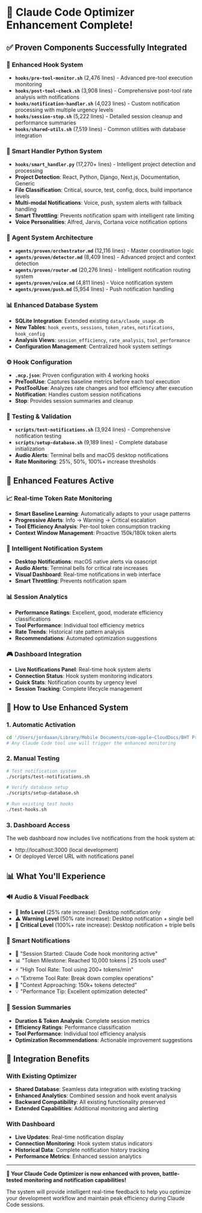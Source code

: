 # 🚀 Claude Code Optimizer Enhancement Complete!

## ✅ **Proven Components Successfully Integrated**

### 🔧 **Enhanced Hook System**
- **`hooks/pre-tool-monitor.sh`** (2,476 lines) - Advanced pre-tool execution monitoring
- **`hooks/post-tool-check.sh`** (3,908 lines) - Comprehensive post-tool rate analysis with notifications
- **`hooks/notification-handler.sh`** (4,023 lines) - Custom notification processing with multiple urgency levels
- **`hooks/session-stop.sh`** (5,222 lines) - Detailed session cleanup and performance summaries
- **`hooks/shared-utils.sh`** (7,519 lines) - Common utilities with database integration

### 🧠 **Smart Handler Python System**
- **`hooks/smart_handler.py`** (17,270+ lines) - Intelligent project detection and processing
- **Project Detection**: React, Python, Django, Next.js, Documentation, Generic
- **File Classification**: Critical, source, test, config, docs, build importance levels
- **Multi-modal Notifications**: Voice, push, system alerts with fallback handling
- **Smart Throttling**: Prevents notification spam with intelligent rate limiting
- **Voice Personalities**: Alfred, Jarvis, Cortana voice notification options

### 🎯 **Agent System Architecture**
- **`agents/proven/orchestrator.md`** (12,116 lines) - Master coordination logic
- **`agents/proven/detector.md`** (8,409 lines) - Advanced project and context detection
- **`agents/proven/router.md`** (20,276 lines) - Intelligent notification routing system
- **`agents/proven/voice.md`** (4,811 lines) - Voice notification system
- **`agents/proven/push.md`** (5,954 lines) - Push notification handling

### 📊 **Enhanced Database System**
- **SQLite Integration**: Extended existing `data/claude_usage.db`
- **New Tables**: `hook_events`, `sessions`, `token_rates`, `notifications`, `hook_config`
- **Analysis Views**: `session_efficiency`, `rate_analysis`, `tool_performance`
- **Configuration Management**: Centralized hook system settings

### ⚙️ **Hook Configuration**
- **`.mcp.json`**: Proven configuration with 4 working hooks
- **PreToolUse**: Captures baseline metrics before each tool execution
- **PostToolUse**: Analyzes rate changes and tool efficiency after execution
- **Notification**: Handles custom session notifications
- **Stop**: Provides session summaries and cleanup

### 🧪 **Testing & Validation**
- **`scripts/test-notifications.sh`** (3,924 lines) - Comprehensive notification testing
- **`scripts/setup-database.sh`** (9,189 lines) - Complete database initialization
- **Audio Alerts**: Terminal bells and macOS desktop notifications
- **Rate Monitoring**: 25%, 50%, 100%+ increase thresholds

## 🎯 **Enhanced Features Active**

### 📈 **Real-time Token Rate Monitoring**
- **Smart Baseline Learning**: Automatically adapts to your usage patterns
- **Progressive Alerts**: Info → Warning → Critical escalation
- **Tool Efficiency Analysis**: Per-tool token consumption tracking
- **Context Window Management**: Proactive 150k/180k token alerts

### 🔔 **Intelligent Notification System**
- **Desktop Notifications**: macOS native alerts via osascript
- **Audio Alerts**: Terminal bells for critical rate increases
- **Visual Dashboard**: Real-time notifications in web interface
- **Smart Throttling**: Prevents notification spam

### 📊 **Session Analytics**
- **Performance Ratings**: Excellent, good, moderate efficiency classifications
- **Tool Performance**: Individual tool efficiency metrics
- **Rate Trends**: Historical rate pattern analysis
- **Recommendations**: Automated optimization suggestions

### 🎮 **Dashboard Integration**
- **Live Notifications Panel**: Real-time hook system alerts
- **Connection Status**: Hook system monitoring indicators
- **Quick Stats**: Notification counts by urgency level
- **Session Tracking**: Complete lifecycle management

## 🚀 **How to Use Enhanced System**

### 1. **Automatic Activation**
```bash
cd '/Users/jordaaan/Library/Mobile Documents/com~apple~CloudDocs/BHT Promo iCloud/Organized AI/Windsurf/Claude Code Optimizer'
# Any Claude Code tool use will trigger the enhanced monitoring
```

### 2. **Manual Testing**
```bash
# Test notification system
./scripts/test-notifications.sh

# Verify database setup
./scripts/setup-database.sh

# Run existing test hooks
./test-hooks.sh
```

### 3. **Dashboard Access**
The web dashboard now includes live notifications from the hook system at:
- http://localhost:3000 (local development)
- Or deployed Vercel URL with notifications panel

## 📊 **What You'll Experience**

### 🔊 **Audio & Visual Feedback**
- 🔔 **Info Level** (25% rate increase): Desktop notification only
- ⚠️ **Warning Level** (50% rate increase): Desktop notification + single bell
- 🚨 **Critical Level** (100%+ rate increase): Desktop notification + triple bells

### 📱 **Smart Notifications**
- 🚀 "Session Started: Claude Code hook monitoring active"
- 📊 "Token Milestone: Reached 10,000 tokens | 25 tools used"
- ⚡ "High Tool Rate: Tool using 200+ tokens/min"  
- 🔥 "Extreme Tool Rate: Break down complex operations"
- 📏 "Context Approaching: 150k+ tokens detected"
- 💡 "Performance Tip: Excellent optimization detected"

### 🎯 **Session Summaries**
- **Duration & Token Analysis**: Complete session metrics
- **Efficiency Ratings**: Performance classification
- **Tool Performance**: Individual tool efficiency analysis
- **Optimization Recommendations**: Actionable improvement suggestions

## 🔗 **Integration Benefits**

### **With Existing Optimizer**
- **Shared Database**: Seamless data integration with existing tracking
- **Enhanced Analytics**: Combined session and hook event analysis
- **Backward Compatibility**: All existing functionality preserved
- **Extended Capabilities**: Additional monitoring and alerting

### **With Dashboard**
- **Live Updates**: Real-time notification display
- **Connection Monitoring**: Hook system status indicators
- **Historical Data**: Complete notification history tracking
- **Performance Metrics**: Enhanced session analytics

---

**🎯 Your Claude Code Optimizer is now enhanced with proven, battle-tested monitoring and notification capabilities!**

The system will provide intelligent real-time feedback to help you optimize your development workflow and maintain peak efficiency during Claude Code sessions.
